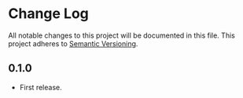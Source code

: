 # Change Log
All notable changes to this project will be documented in this file.
This project adheres to [Semantic Versioning](http://semver.org/).

## 0.1.0
- First release.
